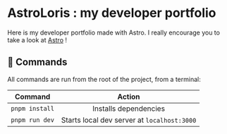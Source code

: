 # AstroLoris : my developer portfolio

Here is my developer portfolio made with Astro. I really encourage you to take a look at [Astro](https://astro.build) !

## 🧞 Commands

All commands are run from the root of the project, from a terminal:

| Command                 | Action                                           |
| :--------------------:  | :----------------------------------------------: |
| `pnpm install`          | Installs dependencies                            |
| `pnpm run dev`          | Starts local dev server at `localhost:3000`      |